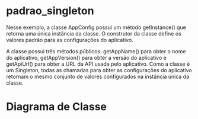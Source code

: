 # padrao_singleton
Nesse exemplo, a classe AppConfig possui um método getInstance() que retorna uma única instância da classe. O construtor da classe define os valores padrão para as configurações do aplicativo.

A classe possui três métodos públicos: getAppName() para obter o nome do aplicativo, getAppVersion() para obter a versão do aplicativo e getApiUrl() para obter a URL da API usada pelo aplicativo. Como a classe é um Singleton, todas as chamadas para obter as configurações do aplicativo retornam o mesmo conjunto de valores configurados na instância única da classe.
# Diagrama de Classe
